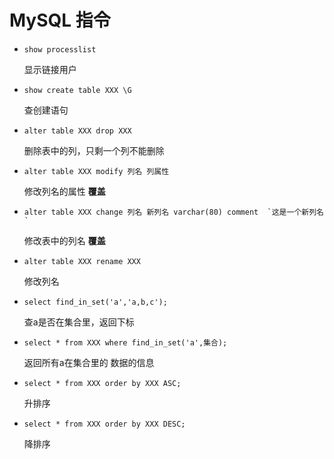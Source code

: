 # MySQL 指令

- `show processlist`   

  显示链接用户

- `show create table XXX \G`

  查创建语句

- `alter table XXX drop XXX`

  删除表中的列，只剩一个列不能删除

- `alter table XXX modify 列名 列属性`

  修改列名的属性 **覆盖**

- ``alter table XXX change 列名 新列名 varchar(80) comment  `这是一个新列名`  ``

  修改表中的列名 **覆盖**

- `alter table XXX rename XXX `

  修改列名

- `select find_in_set('a','a,b,c');`

  查a是否在集合里，返回下标

- `select * from XXX where find_in_set('a',集合);`

  返回所有a在集合里的 数据的信息

- `select * from XXX order by XXX ASC;`

  升排序

- `select * from XXX order by XXX DESC;`

  降排序

